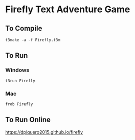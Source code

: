 # Firefly Text Adventure Game



## To Compile

`t3make -a -f Firefly.t3m`


## To Run

### Windows

`t3run Firefly`

### Mac

`frob Firefly`


## To Run Online

<https://dpiquero2015.github.io/firefly>
